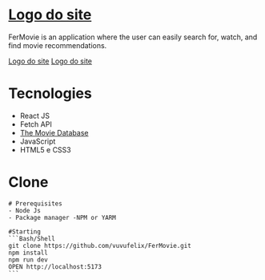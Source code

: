 # [Logo do site](./src/assets/fermovie.png)

FerMovie is an application where the user can easily search for, watch, and find movie recommendations.

[Logo do site](./src/assets/screencapture-localhost-5173-films-939243-2025-10-15-19_57_50.png)
[Logo do site](./src/assets/screencapture-localhost-5173-2025-10-15-19_53_18.png)













# Tecnologies

- React JS
- Fetch API
- [The Movie Database](https://themoviedb.org)
- JavaScript
- HTML5 e CSS3

# Clone

    # Prerequisites
    - Node Js
    - Package manager -NPM or YARM
    
    #Starting
    ```Bash/Shell
    git clone https://github.com/vuvufelix/FerMovie.git
    npm install
    npm run dev
    OPEN http://localhost:5173
    ```